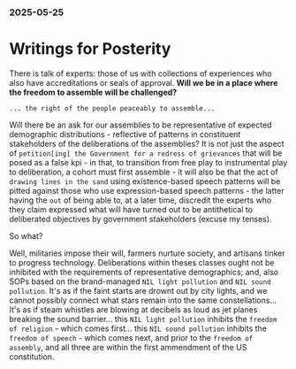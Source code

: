 ### 2025-05-25

# Writings for Posterity

There is talk of experts: those of us with collections of experiences who also have accreditations or seals of approval. **Will we be in a place where the freedom to assemble will be challenged?**

```
... the right of the people peaceably to assemble...
```

Will there be an ask for our assemblies to be representative of expected demographic distributions - reflective of patterns in constituent stakeholders of the deliberations of the assemblies? It is not just the aspect of `petition[ing] the Government for a redress of grievances` that will be posed as a false kpi - in that, to transition from free play to instrumental play to deliberation, a cohort must first assemble - it will also be that the act of `drawing lines in the sand` using existence-based speech patterns will be pitted against those who use expression-based speech patterns - the latter having the `out` of being able to, at a later time, discredit the experts who they claim expressed what will have turned out to be antithetical to deliberated objectives by government stakeholders (excuse my tenses).

So what?

Well, militaries impose their will, farmers nurture society, and artisans tinker to progress technology. Deliberations within theses classes ought not be inhibited with the requirements of representative demographics; and, also SOPs based on the brand-managed `NIL light pollution` and `NIL sound pollution`. It's as if the faint starts are drownt out by city lights, and we cannot possibly connect what stars remain into the same constellations... It's as if steam whistles are blowing at decibels as loud as jet planes breaking the sound barrier... this `NIL light pollution` inhibits the `freedom of religion` - which comes first... this `NIL sound pollution` inhibits the `freedom of speech` - which comes next, and prior to the `freedom of assembly`, and all three are within the first ammendment of the US constitution.